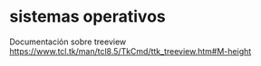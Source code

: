 # sistemas operativos
Documentación sobre treeview
https://www.tcl.tk/man/tcl8.5/TkCmd/ttk_treeview.htm#M-height
